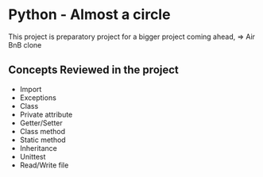 # Python - Almost a circle
This project is preparatory project for a bigger project coming
ahead, => Air BnB clone

## Concepts Reviewed in the project
- Import
- Exceptions
- Class
- Private attribute
- Getter/Setter
- Class method
- Static method
- Inheritance
- Unittest
- Read/Write file
